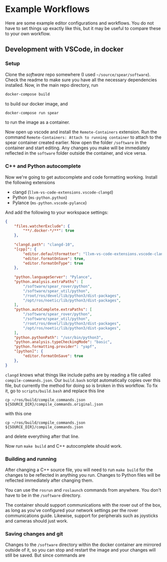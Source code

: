 # Example Workflows

Here are some example editor configurations and workflows.
You do not have to set things up exactly like this, but it may be useful to compare these to your own workflow.

## Development with VSCode, in docker

### Setup

Clone the _software_ repo somewhere (I used `~/source/spear/software`).
Check the readme to make sure you have all the necessary dependencies installed.
Now, in the main repo directory, run

```bash
docker-compose build
```

to build our docker image, and

```bash
docker-compose run spear
```

to run the image as a container.

Now open up vscode and install the `Remote-Containers` extension.
Run the command `Remote-Containers: Attach to running container` to attach to the spear container created earlier.
Now open the folder `/software` in the container and start editing.
Any changes you make will be immediately reflected in the `software` folder outside the container, and vice versa.

### C++ and Python autocomplete

Now we're going to get autocomplete and code formatting working.
Install the following extensions

  - clangd (`llvm-vs-code-extensions.vscode-clangd`)
  - Python (`ms-python.python`)
  - Pylance (`ms-python.vscode-pylance`)

And add the following to your workspace settings:

```json
{
    "files.watcherExclude": {
        "**/.docker-*/**": true
    },
    
    "clangd.path": "clangd-10",
    "[cpp]": {
        "editor.defaultFormatter": "llvm-vs-code-extensions.vscode-clangd",
        "editor.formatOnSave": true,
        "editor.formatOnType": true
    },
    
    "python.languageServer": "Pylance",
    "python.analysis.extraPaths": [
        "/software/spear_rover/python",
        "/software/spear_util/python",
        "/root/ros/devel/lib/python3/dist-packages",
        "/opt/ros/noetic/lib/python3/dist-packages",
    ],
    "python.autoComplete.extraPaths": [
        "/software/spear_rover/python",
        "/software/spear_util/python",
        "/root/ros/devel/lib/python3/dist-packages",
        "/opt/ros/noetic/lib/python3/dist-packages",
    ],
    "python.pythonPath": "/usr/bin/python3",
    "python.analysis.typeCheckingMode": "basic",
    "python.formatting.provider": "yapf",
    "[python]": {
        "editor.formatOnSave": true
    },
}
```

`clangd` knows what things like include paths are by reading a file called `compile-commands.json`.
Our `build.bash` script automatically copies over this file, but currently the method for doing so is broken in this workflow.
To fix it, go to `scripts/build.bash` and replace this line

```
cp ~/ros/build/compile_commands.json ${SOURCE_DIR}/compile_commands.original.json
```

with this one

```
cp ~/ros/build/compile_commands.json ${SOURCE_DIR}/compile_commands.json
```

and delete everything after that line.

Now run `make build` and C++ autocomplete should work.

### Building and running

After changing a C++ source file, you will need to run `make build` for the changes to be reflected in anything you run.
Changes to Python files will be reflected immediately after changing them.

You can use the `rosrun` and `roslaunch` commands from anywhere.
You don't have to be in the `/software` directory.

The container should support communications with the rover out of the box, as long as you've configured your network settings per the rover communications guide.
Likewise, support for peripherals such as joysticks and cameras should just work.

### Saving changes and git

Changes to the `/software` directory within the docker container are mirrored outside of it, so you can stop and restart the image and your changes will still be saved.
But since commands are 
